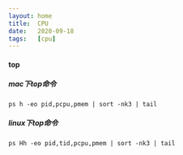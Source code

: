```yaml
---
layout: home
title:  CPU
date:   2020-09-18
tags:   [cpu]
---
```


#### top

##### mac下top命令

```linux
ps h -eo pid,pcpu,pmem | sort -nk3 | tail
```

##### linux下top命令

```linux
ps Hh -eo pid,tid,pcpu,pmem | sort -nk3 | tail
```

